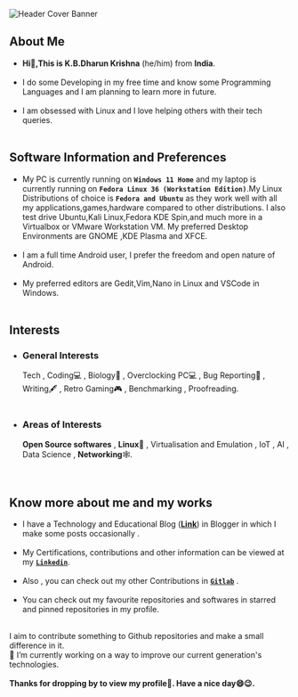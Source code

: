 ![Header Cover Banner](https://user-images.githubusercontent.com/26346867/145350510-4162a799-4035-463f-b85c-bd368b0312fd.png)
<!-- Header Cover Banner Image created using Canva -->
<h2><b>About Me</b></h2>
<ul>
  <li><b> Hi👋,This is K.B.Dharun Krishna</b> (he/him) from <b>India</b>.</li><br>
  <li>I do some Developing in my free time and know some Programming Languages and I am planning to learn more in future.</li><br>
  <li>I am obsessed with Linux and I love helping others with their tech queries.</li><br>
 </ul>
<h2><b>Software Information and Preferences</b></h2>
<ul>
  <li>My PC is currently running on <b><code>Windows 11 Home</code></b> and my laptop is currently running on <b><code>Fedora Linux 36 (Workstation Edition)</code></b>.My Linux Distributions of choice is <b><code>Fedora and Ubuntu</code></b> as they work well with all my applications,games,hardware compared to other distributions. I also test drive Ubuntu,Kali Linux,Fedora KDE Spin,and much more in a Virtualbox or VMware Workstation VM. My preferred Desktop Environments are GNOME ,KDE Plasma and XFCE.</li><br>
   
  <li>I am a full time Android user, I prefer the freedom and open nature of Android.</li><br> 
  <li>My preferred editors are Gedit,Vim,Nano in Linux and VSCode in Windows.</li><br>
</ul>
<h2>Interests</h2>
<ul>
 <li><h3>General Interests</h3>
Tech , Coding💻 , Biology🦠 , Overclocking PC💻 , Bug Reporting🐛 , Writing🖋️ , Retro Gaming🎮 , Benchmarking , Proofreading.
 </li><br>
<li><h3>Areas of Interests</h3>
<b>Open Source softwares</b> , <b>Linux🐧</b> , Virtualisation and Emulation , IoT , AI , Data Science , <b>Networking</b>🕸️. </li>
</ul>
<br>
<h2>Know more about me and my works</h2>
<ul>
<li>I have a Technology and Educational Blog (<a href="https://kbdkblogs.blogspot.com"><b>Link</b></a>) in Blogger in which I make some posts occasionally  .</li><br>
  
<li> My Certifications, contributions and other information can be viewed at my <b><code><a href="https://www.linkedin.com/in/kbdk/">Linkedin</a></code></b>.</li><br>

<li> Also , you can check out my other Contributions in <b><code><a href="https://gitlab.com/kbdharun">Gitlab</a></code></b> .</li><br>
<li>You can check out my favourite repositories and softwares in starred and pinned repositories in my profile.</li><br>
</ul>

I aim to contribute something to Github repositories and make a small difference in it. <br>
🔭 I’m currently working on a way to improve our current generation's technologies.<br><br>
<b>Thanks for dropping by to view my profile🙂. Have a nice day😄😉.</b>
